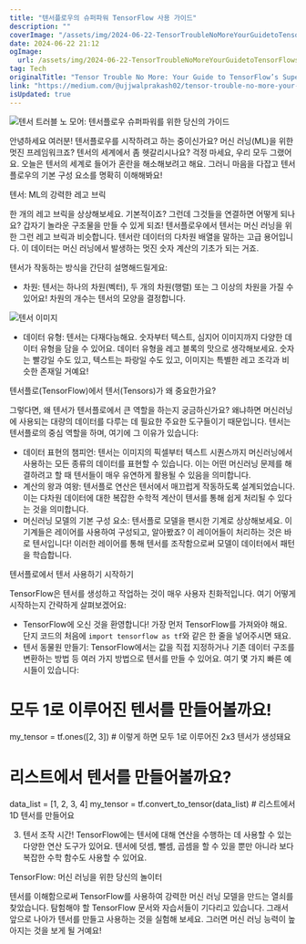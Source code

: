 ```yaml
---
title: "텐서플로우의 슈퍼파워 TensorFlow 사용 가이드"
description: ""
coverImage: "/assets/img/2024-06-22-TensorTroubleNoMoreYourGuidetoTensorFlowsSuperpower_0.png"
date: 2024-06-22 21:12
ogImage: 
  url: /assets/img/2024-06-22-TensorTroubleNoMoreYourGuidetoTensorFlowsSuperpower_0.png
tag: Tech
originalTitle: "Tensor Trouble No More: Your Guide to TensorFlow’s Superpower"
link: "https://medium.com/@ujjwalprakash02/tensor-trouble-no-more-your-guide-to-tensorflows-superpower-c5de2241c3d2"
isUpdated: true
---
```






![텐서 트러블 노 모어: 텐서플로우 슈퍼파워를 위한 당신의 가이드](/assets/img/2024-06-22-TensorTroubleNoMoreYourGuidetoTensorFlowsSuperpower_0.png)

안녕하세요 여러분! 텐서플로우를 시작하려고 하는 중이신가요? 머신 러닝(ML)을 위한 멋진 프레임워크죠? 텐서의 세계에서 좀 헷갈리시나요? 걱정 마세요, 우리 모두 그랬어요. 오늘은 텐서의 세계로 들어가 혼란을 해소해보려고 해요. 그러니 마음을 다잡고 텐서플로우의 기본 구성 요소를 명확히 이해해봐요!

텐서: ML의 강력한 레고 브릭

한 개의 레고 브릭을 상상해보세요. 기본적이죠? 그런데 그것들을 연결하면 어떻게 되나요? 갑자기 놀라운 구조물을 만들 수 있게 되죠! 텐서플로우에서 텐서는 머신 러닝을 위한 그런 레고 브릭과 비슷합니다. 텐서란 데이터의 다차원 배열을 말하는 고급 용어입니다. 이 데이터는 머신 러닝에서 발생하는 멋진 숫자 계산의 기초가 되는 거죠.

<div class="content-ad"></div>

텐서가 작동하는 방식을 간단히 설명해드릴게요:

- 차원: 텐서는 하나의 차원(벡터), 두 개의 차원(행렬) 또는 그 이상의 차원을 가질 수 있어요! 차원의 개수는 텐서의 모양을 결정합니다.

![텐서 이미지](/assets/img/2024-06-22-TensorTroubleNoMoreYourGuidetoTensorFlowsSuperpower_1.png)

- 데이터 유형: 텐서는 다재다능해요. 숫자부터 텍스트, 심지어 이미지까지 다양한 데이터 유형을 담을 수 있어요. 데이터 유형을 레고 블록의 맛으로 생각해보세요. 숫자는 빨강일 수도 있고, 텍스트는 파랑일 수도 있고, 이미지는 특별한 레고 조각과 비슷한 존재일 거예요!

<div class="content-ad"></div>

텐서플로(TensorFlow)에서 텐서(Tensors)가 왜 중요한가요?

그렇다면, 왜 텐서가 텐서플로에서 큰 역할을 하는지 궁금하신가요? 왜냐하면 머신러닝에 사용되는 대량의 데이터를 다루는 데 필요한 주요한 도구들이기 때문입니다. 텐서는 텐서플로의 중심 역할을 하며, 여기에 그 이유가 있습니다:

- 데이터 표현의 챔피언: 텐서는 이미지의 픽셀부터 텍스트 시퀀스까지 머신러닝에서 사용하는 모든 종류의 데이터를 표현할 수 있습니다. 이는 어떤 머신러닝 문제를 해결하려고 할 때 텐서들이 매우 유연하게 활용될 수 있음을 의미합니다.
- 계산의 왕과 여왕: 텐서플로 연산은 텐서에서 매끄럽게 작동하도록 설계되었습니다. 이는 다차원 데이터에 대한 복잡한 수학적 계산이 텐서를 통해 쉽게 처리될 수 있다는 것을 의미합니다.
- 머신러닝 모델의 기본 구성 요소: 텐서플로 모델을 팬시한 기계로 상상해보세요. 이 기계들은 레이어를 사용하여 구성되고, 알아봤죠? 이 레이어들이 처리하는 것은 바로 텐서입니다! 이러한 레이어를 통해 텐서를 조작함으로써 모델이 데이터에서 패턴을 학습합니다.

텐서플로에서 텐서 사용하기 시작하기

<div class="content-ad"></div>

TensorFlow은 텐서를 생성하고 작업하는 것이 매우 사용자 친화적입니다. 여기 어떻게 시작하는지 간략하게 살펴보겠어요:

- TensorFlow에 오신 것을 환영합니다! 가장 먼저 TensorFlow를 가져와야 해요. 단지 코드의 처음에 `import tensorflow as tf`와 같은 한 줄을 넣어주시면 돼요.
- 텐서 동물원 만들기: TensorFlow에서는 값을 직접 지정하거나 기존 데이터 구조를 변환하는 방법 등 여러 가지 방법으로 텐서를 만들 수 있어요. 여기 몇 가지 빠른 예시들이 있습니다:


# 모두 1로 이루어진 텐서를 만들어볼까요! 
my_tensor = tf.ones([2, 3])  # 이렇게 하면 모두 1로 이루어진 2x3 텐서가 생성돼요

# 리스트에서 텐서를 만들어볼까요?
data_list = [1, 2, 3, 4]
my_tensor = tf.convert_to_tensor(data_list)  # 리스트에서 1D 텐서를 만들어요


3. 텐서 조작 시간! TensorFlow에는 텐서에 대해 연산을 수행하는 데 사용할 수 있는 다양한 연산 도구가 있어요. 텐서에 덧셈, 뺄셈, 곱셈을 할 수 있을 뿐만 아니라 보다 복잡한 수학 함수도 사용할 수 있어요.

<div class="content-ad"></div>

TensorFlow: 머신 러닝을 위한 당신의 놀이터

텐서를 이해함으로써 TensorFlow를 사용하여 강력한 머신 러닝 모델을 만드는 열쇠를 찾았습니다. 탐험해야 할 TensorFlow 문서와 자습서들이 기다리고 있습니다. 그래서 앞으로 나아가 텐서를 만들고 사용하는 것을 실험해 보세요. 그러면 머신 러닝 능력이 높아지는 것을 보게 될 거예요!